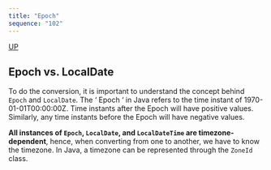 ```yaml
---
title: "Epoch"
sequence: "102"
---
```


[UP](/java-time.html)


## Epoch vs. LocalDate

To do the conversion, it is important to understand the concept behind `Epoch` and `LocalDate`.
The ‘ Epoch ‘ in Java refers to the time instant of 1970-01-01T00:00:00Z.
Time instants after the Epoch will have positive values.
Similarly, any time instants before the Epoch will have negative values.

**All instances of `Epoch`, `LocalDate`, and `LocalDateTime` are timezone-dependent**,
hence, when converting from one to another, we have to know the timezone.
In Java, a timezone can be represented through the `ZoneId` class.
